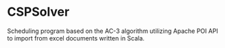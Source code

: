 # CSPSolver
Scheduling program based on the AC-3 algorithm utilizing Apache POI API to import from excel documents written in Scala.
